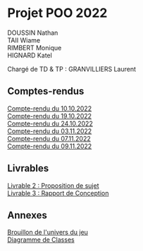 # Projet POO 2022

DOUSSIN Nathan <br/>
TAII Wiame <br/>
RIMBERT Monique <br/> 
HIGNARD Katel <br/>

Chargé de TD & TP : GRANVILLIERS Laurent

## Comptes-rendus

[Compte-rendu du 10.10.2022](Comptes_rendus/CR1_10102022.md)<br/>
[Compte-rendu du 19.10.2022](Comptes_rendus/CR2_19102022.md)<br/>
[Compte-rendu du 24.10.2022](Comptes_rendus/CR3_24102022.md)<br/>
[Compte-rendu du 03.11.2022](Comptes_rendus/CR4_03112022.md)<br/>
[Compte-rendu du 07.11.2022](Comptes_rendus/CR5_07112022.md)<br/>
[Compte-rendu du 09.11.2022](Comptes_rendus/CR6_09112022.md)

## Livrables
[Livrable 2 : Proposition de sujet](Livrables/Proposition_de_Sujet.pdf)<br/>
[Livrable 3 : Rapport de Conception](Livrables/Rapport_de_Conception.pdf)

## Annexes
[Brouillon de l'univers du jeu](Annexes/Histoire.md)<br/>
[Diagramme de Classes](Annexes/Histoire.md)